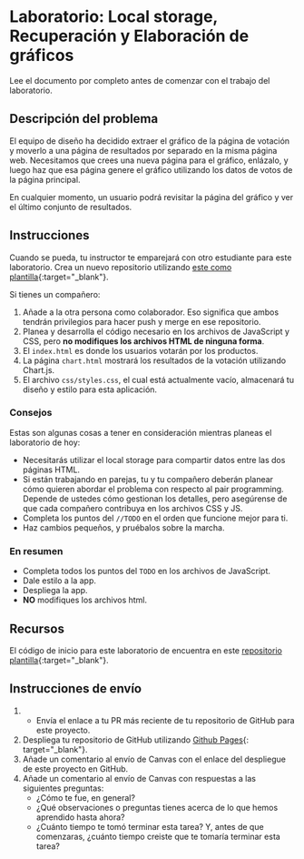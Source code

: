 ﻿# Laboratorio: Local storage, Recuperación y Elaboración de gráficos

Lee el documento por completo antes de comenzar con el trabajo del laboratorio.

## Descripción del problema

El equipo de diseño ha decidido extraer el gráfico de la página de votación y moverlo a una página de resultados por separado en la misma página web. Necesitamos que crees una nueva página para el gráfico, enlázalo, y luego haz que esa página genere el gráfico utilizando los datos de votos de la página principal.

En cualquier momento, un usuario podrá revisitar la página del gráfico y ver el último conjunto de resultados.

## Instrucciones

Cuando se pueda, tu instructor te emparejará con otro estudiante para este laboratorio. Crea un nuevo repositorio utilizando [este como plantilla](https://github.com/codefellows/201-lab-14){:target="_blank"}.

Si tienes un compañero:

1. Añade a la otra persona como colaborador. Eso significa que ambos tendrán privilegios para hacer push y merge en ese repositorio.
1. Planea y desarrolla el código necesario en los archivos de JavaScript y CSS, pero **no modifiques los archivos HTML de ninguna forma**.
1. El `index.html` es donde los usuarios votarán por los productos.
1. La página `chart.html` mostrará los resultados de la votación utilizando Chart.js.
1. El archivo `css/styles.css`, el cual está actualmente vacío, almacenará tu diseño y estilo para esta aplicación.

### Consejos

Estas son algunas cosas a tener en consideración mientras planeas el laboratorio de hoy:

- Necesitarás utilizar el local storage para compartir datos entre las dos páginas HTML.
- Si están trabajando en parejas, tu y tu compañero deberán planear cómo quieren abordar el problema con respecto al pair programming. Depende de ustedes cómo gestionan los detalles, pero asegúrense de que cada compañero contribuya en los archivos CSS y JS.
- Completa los puntos del `//TODO` en el orden que funcione mejor para ti.
- Haz cambios pequeños, y pruébalos sobre la marcha.

### En resumen

- Completa todos los puntos del `TODO` en los archivos de JavaScript.
- Dale estilo a la app.
- Despliega la app.
- ****NO**** modifiques los archivos html.

## Recursos

El código de inicio para este laboratorio de encuentra en este [repositorio plantilla](https://github.com/codefellows/201-lab-14){:target="_blank"}.

## Instrucciones de envío

1. - Envía el enlace a tu PR más reciente de tu repositorio de GitHub para este proyecto.
1. Despliega tu repositorio de GitHub utilizando [Github Pages](https://docs.github.com/en/pages/getting-started-with-github-pages/creating-a-github-pages-site#creating-your-site){:  target="_blank"}.
1. Añade un comentario al envío de Canvas con el enlace del despliegue de este proyecto en GitHub.
1. Añade un comentario al envío de Canvas con respuestas a las siguientes preguntas:
    - ¿Cómo te fue, en general?
    - ¿Qué observaciones o preguntas tienes acerca de lo que hemos aprendido hasta ahora?
    - ¿Cuánto tiempo te tomó terminar esta tarea? Y, antes de que comenzaras, ¿cuánto tiempo creiste que te tomaría terminar esta tarea?
